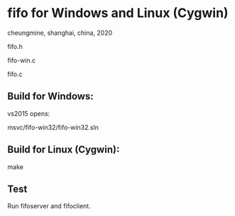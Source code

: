 # fifo for Windows and Linux (Cygwin)

cheungmine, shanghai, china, 2020

fifo.h

fifo-win.c

fifo.c


## Build for Windows:

vs2015 opens:

msvc/fifo-win32/fifo-win32.sln


## Build for Linux (Cygwin):

make


## Test

Run fifoserver and fifoclient.